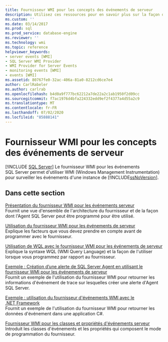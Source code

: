 ```yaml
---
title: Fournisseur WMI pour les concepts des événements de serveur
description: Utilisez ces ressources pour en savoir plus sur la façon dont le fournisseur WMI pour les événements de serveur utilise Windows Management Instrumentation pour surveiller les événements dans une instance de SQL Server.
ms.custom: ''
ms.date: 03/14/2017
ms.prod: sql
ms.prod_service: database-engine
ms.reviewer: ''
ms.technology: wmi
ms.topic: reference
helpviewer_keywords:
- server events [WMI]
- SQL Server WMI Provider
- WMI Provider for Server Events
- monitoring events [WMI]
- events [WMI]
ms.assetid: 80767fe0-32ac-406a-81a0-8212cd6ce7e4
author: CarlRabeler
ms.author: carlrab
ms.openlocfilehash: b4d0a9f777bc62212a7de22a2c1ab1950f2d09cc
ms.sourcegitcommit: f7ac1976d4bfa224332edd9ef2f4377a4d55a2c9
ms.translationtype: MT
ms.contentlocale: fr-FR
ms.lasthandoff: 07/02/2020
ms.locfileid: "85888141"
---
```

# <a name="wmi-provider-for-server-events-concepts"></a>Fournisseur WMI pour les concepts des événements de serveur
[!INCLUDE [SQL Server](../../includes/applies-to-version/sqlserver.md)]
  Le fournisseur WMI pour les événements SQL Server permet d'utiliser WMI (Windows Management Instrumentation) pour surveiller les événements d'une instance de [!INCLUDE[ssNoVersion](../../includes/ssnoversion-md.md)].  
  
## <a name="in-this-section"></a>Dans cette section  
 [Présentation du fournisseur WMI pour les événements serveur](../../relational-databases/wmi-provider-server-events/understanding-the-wmi-provider-for-server-events.md)  
 Fournit une vue d'ensemble de l'architecture du fournisseur et de la façon dont l'Agent SQL Server peut être programmé pour être utilisé.  
  
 [Utilisation du fournisseur WMI pour les événements de serveur](../../relational-databases/wmi-provider-server-events/working-with-the-wmi-provider-for-server-events.md)  
 Explique les facteurs que vous devez prendre en compte avant de programmer avec le fournisseur.  
  
 [Utilisation de WQL avec le fournisseur WMI pour les événements de serveur](../../relational-databases/wmi-provider-server-events/using-wql-with-the-wmi-provider-for-server-events.md)  
 Explique la syntaxe WQL (WMI Query Language) et la façon de l'utiliser lorsque vous programmez par rapport au fournisseur.  
  
 [Exemple : Création d’une alerte de SQL Server Agent en utilisant le fournisseur WMI pour les événements de serveur](../../relational-databases/wmi-provider-server-events/sample-creating-a-sql-server-agent-alert-with-the-wmi-provider.md)  
 Fournit un exemple de l'utilisation du fournisseur WMI pour retourner les informations d'événement de trace sur lesquelles créer une alerte d'Agent SQL Server.  
  
 [Exemple : utilisation du fournisseur d'événements WMI avec le .NET Framework](../../relational-databases/wmi-provider-server-events/sample-using-the-wmi-event-provider-with-the-net-framework.md)  
 Fournit un exemple de l'utilisation du fournisseur WMI pour retourner les données d'événement dans une application C#.  
  
 [Fournisseur WMI pour les classes et propriétés d'événements serveur](../../relational-databases/wmi-provider-server-events/wmi-provider-for-server-events-classes-and-properties.md)  
 Introduit les classes d'événements et les propriétés qui composent le mode de programmation du fournisseur.  
  
  
